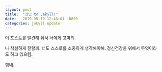 ```yaml
---
layout: post
title:  "진입 to Jekyll!"
date:   2019-05-19 12:48:01 -0600
categories: jekyll update
---
```


이 포스트를 발견해 줘서 너에게 고마워.

나 착실하게 잘할께. 
너도 스스로를 소중하게 생각해야해.
정신건강을 위해서 무엇이라도 하고 있으렴.

힘내.
